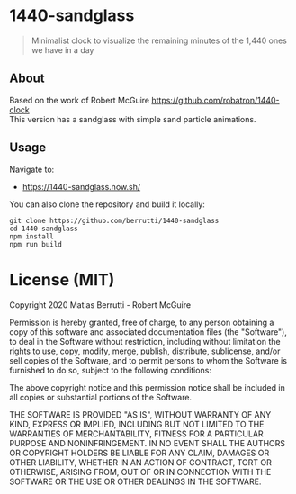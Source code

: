 # 1440-sandglass

> Minimalist clock to visualize the remaining minutes of the 1,440 ones we have in a day

## About

Based on the work of Robert McGuire https://github.com/robatron/1440-clock  
This version has a sandglass with simple sand particle animations.

## Usage

Navigate to: 
- https://1440-sandglass.now.sh/

You can also clone the repository and build it locally:

```
git clone https://github.com/berrutti/1440-sandglass
cd 1440-sandglass
npm install
npm run build
```

# License (MIT)

Copyright 2020 Matias Berrutti - Robert McGuire

Permission is hereby granted, free of charge, to any person obtaining a copy of
this software and associated documentation files (the "Software"), to deal in
the Software without restriction, including without limitation the rights to
use, copy, modify, merge, publish, distribute, sublicense, and/or sell copies of
the Software, and to permit persons to whom the Software is furnished to do so,
subject to the following conditions:

The above copyright notice and this permission notice shall be included in all
copies or substantial portions of the Software.

THE SOFTWARE IS PROVIDED "AS IS", WITHOUT WARRANTY OF ANY KIND, EXPRESS OR
IMPLIED, INCLUDING BUT NOT LIMITED TO THE WARRANTIES OF MERCHANTABILITY, FITNESS
FOR A PARTICULAR PURPOSE AND NONINFRINGEMENT. IN NO EVENT SHALL THE AUTHORS OR
COPYRIGHT HOLDERS BE LIABLE FOR ANY CLAIM, DAMAGES OR OTHER LIABILITY, WHETHER
IN AN ACTION OF CONTRACT, TORT OR OTHERWISE, ARISING FROM, OUT OF OR IN
CONNECTION WITH THE SOFTWARE OR THE USE OR OTHER DEALINGS IN THE SOFTWARE.

